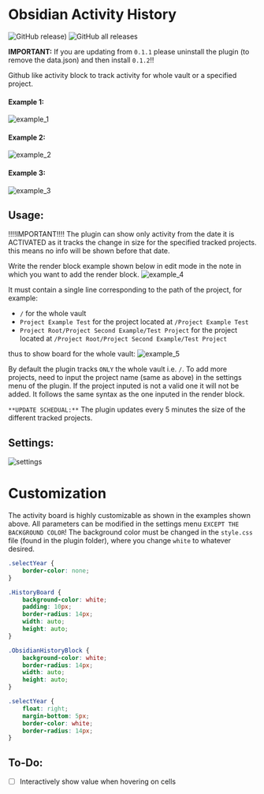 # Obsidian Activity History
![GitHub release)](https://img.shields.io/github/v/release/Darakah/obsidian-activity-history)
![GitHub all releases](https://img.shields.io/github/downloads/Darakah/obsidian-activity-history/total)

**IMPORTANT:** If you are updating from `0.1.1` please uninstall the plugin (to remove the data.json) and then install `0.1.2`!! 

Github like activity block to track activity for whole vault or a specified project.

#### Example 1:
![example_1](https://raw.githubusercontent.com/Darakah/obsidian-activity-history/main/images/example_1.png) 

#### Example 2:
![example_2](https://raw.githubusercontent.com/Darakah/obsidian-activity-history/main/images/example_2.png) 

#### Example 3:
![example_3](https://raw.githubusercontent.com/Darakah/obsidian-activity-history/main/images/example_3.png) 

## Usage:

!!!!IMPORTANT!!!!
The plugin can show only activity from the date it is ACTIVATED as it tracks the change in size for the specified tracked projects. this means no info will be shown before that date.

Write the render block example shown below in edit mode in the note in which you want to add the render block.
![example_4](https://raw.githubusercontent.com/Darakah/obsidian-activity-history/main/images/example_4.png) 

It must contain a single line corresponding to the path of the project, for example:
- `/` for the whole vault
- `Project Example Test` for the project located at `/Project Example Test` 
- `Project Root/Project Second Example/Test Project` for the project located at `/Project Root/Project Second Example/Test Project`

thus to show board for the whole vault:
![example_5](https://raw.githubusercontent.com/Darakah/obsidian-activity-history/main/images/example_5.png) 


By default the plugin tracks `ONLY` the whole vault i.e. `/`. To add more projects, need to input the project name (same as above) in the settings menu of the plugin. If the project inputed is not a valid one it will not be added. It follows the same syntax as the one inputed in the render block. 

`**UPDATE SCHEDUAL:**` The plugin updates every 5 minutes the size of the different tracked projects.

## Settings:
![settings](https://raw.githubusercontent.com/Darakah/obsidian-activity-history/main/images/settings.png) 

# Customization
The activity board is highly customizable as shown in the examples shown above. All parameters can be modified in the settings menu `EXCEPT THE BACKGROUND COLOR`! The background color must be changed in the `style.css` file (found in the plugin folder), where you change `white` to whatever desired. 

```css
.selectYear {
    border-color: none;
}

.HistoryBoard {
    background-color: white;
    padding: 10px;
    border-radius: 14px;
    width: auto;
    height: auto;
}

.ObsidianHistoryBlock {
    background-color: white;
    border-radius: 14px;
    width: auto;
    height: auto;
}

.selectYear {
    float: right;
    margin-bottom: 5px;
    border-color: white;
    border-radius: 14px;
}
```

## To-Do:
- [ ] Interactively show value when hovering on cells
